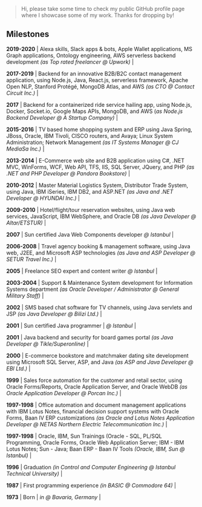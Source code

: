 > Hi, please take some time to check my public GitHub profile page where I showcase some of my work. Thanks for dropping by!   

## Milestones

**2019-2020** | Alexa skills, Slack apps & bots, Apple Wallet applications, MS Graph applications, Ontology engineering, AWS serverless backend development *(as Top rated freelancer @ Upwork)* |

**2017-2019** | Backend for an innovative B2B/B2C contact management application, using Node.js, Java, React.js, serverless framework, Apache Open NLP, Stanford Protégé, MongoDB Atlas, and AWS *(as CTO @ Contact Circuit Inc.)* |

**2017** | Backend for a containerized ride service hailing app, using Node.js, Docker, Socket.io, Google Maps APIs, MongoDB, and AWS (*as Node.js Backend Developer @ A Startup Company)* |

**2015-2016** | TV based home shopping system and ERP using Java Spring, JBoss, Oracle, IBM Tivoli, CISCO routers, and Avaya; Linux System Administration; Network Management *(as IT Systems  Manager @ CJ MediaSa Inc.)* |

**2013-2014** | E-Commerce web site and B2B application using C#, .NET MVC, WinForms, WCF, Web API, TFS, IIS, SQL Server, JQuery, and PHP *(as .NET and PHP Developer @ Pandora Bookstore)* |

**2010-2012** | Master Material Logistics System, Distributor Trade System, using Java, IBM iSeries, IBM DB2, and ASP.NET *(as Java and .NET Developer @ HYUNDAI Inc.)* |

**2009-2010** | Hotel/flight/tour reservation websites, using Java web services, JavaScript, IBM WebSphere, and Oracle DB *(as Java Developer @ Altar/ETSTUR)* |

**2007** | Sun certified Java Web Components developer *@ Istanbul* |

**2006-2008** | Travel agency booking & management software, using Java web, J2EE, and Microsoft ASP technologies *(as Java and ASP Developer @ SETUR Travel Inc.)* |

**2005** | Freelance SEO expert and content writer *@ Istanbul* |

**2003-2004** | Support & Maintenance System development for Information Systems department *(as Oracle Developer / Administrator @ General Military Staff)* |

**2002** | SMS based chat software for TV channels, using Java servlets and JSP *(as Java Developer @ Bilizi Ltd.)* |

**2001** | Sun certified Java programmer | *@ Istanbul* | 

**2001** | Java backend and security for board games portal *(as Java Developer @ Tikle/Superonline)* |

**2000** | E-commerce bookstore and matchmaker dating site development using Microsoft SQL Server, ASP, and Java *(as ASP and Java Developer @ EBI Ltd.)* | 
  
**1999** | Sales force automation for the customer and retail sector, using Oracle Forms/Reports, Oracle Application Server, and Oracle WebDB *(as Oracle Application Developer @ Porcan Inc.)* |

**1997-1998** | Office automation and document management applications with IBM Lotus Notes, financial decision support systems with Oracle Forms, Baan IV ERP customizations *(as Oracle and Lotus Notes Application Developer @ NETAS Northern Electric Telecommunication Inc.)* |

**1997-1998** | Oracle, IBM, Sun Trainings (Oracle - SQL, PL/SQL Programming, Oracle Forms, Oracle Web Application Server; IBM - IBM Lotus Notes; Sun - Java; Baan ERP - Baan IV Tools *(Oracle, IBM, Sun @ Istanbul)* |

**1996** | Graduation *(in Control and Computer Engineering @ Istanbul Technical University)* |

**1987** | First programming experience *(in BASIC @ Commodore 64)* |

**1973** | Born | *in @ Bavaria, Germany* | 
